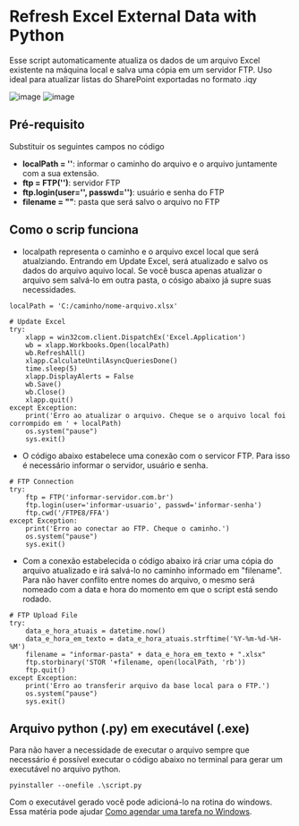 # Refresh Excel External Data with Python
Esse script automaticamente atualiza os dados de um arquivo Excel existente na máquina local e salva uma cópia em um servidor FTP. Uso ideal para atualizar listas do SharePoint exportadas no formato .iqy <br>

![image](https://user-images.githubusercontent.com/51168329/154853113-5e82be4f-cda7-48cf-9f11-a27614f93f5b.png)
![image](https://user-images.githubusercontent.com/51168329/154853303-da56958e-ac10-4524-9098-878b8e75d180.png)

## Pré-requisito
Substituir os seguintes campos no código
- <b>localPath = ''</b>: informar o caminho do arquivo e o arquivo juntamente com a sua extensão.
- <b>ftp = FTP('')</b>: servidor FTP
- <b>ftp.login(user='', passwd='')</b>: usuário e senha do FTP
- <b>filename = ""</b>: pasta que será salvo o arquivo no FTP


## Como o scrip funciona
- localpath representa o caminho e o arquivo excel local que será atualziando. Entrando em Update Excel, será atualizado e salvo os dados do arquivo aquivo local. Se você busca apenas atualizar o arquivo sem salvá-lo em outra pasta, o cósigo abaixo já supre suas necessidades.
~~~ 
localPath = 'C:/caminho/nome-arquivo.xlsx'

# Update Excel
try:
    xlapp = win32com.client.DispatchEx('Excel.Application')
    wb = xlapp.Workbooks.Open(localPath)
    wb.RefreshAll()
    xlapp.CalculateUntilAsyncQueriesDone()
    time.sleep(5)
    xlapp.DisplayAlerts = False
    wb.Save()
    wb.Close()
    xlapp.quit()
except Exception:
    print('Erro ao atualizar o arquivo. Cheque se o arquivo local foi corrompido em ' + localPath)
    os.system("pause")
    sys.exit() 
~~~

- O código abaixo estabelece uma conexão com o servicor FTP. Para isso é necessário informar o servidor, usuário e senha.
~~~ 
# FTP Connection
try:
    ftp = FTP('informar-servidor.com.br')
    ftp.login(user='informar-usuario', passwd='informar-senha')
    ftp.cwd('/FTPE8/FFA')
except Exception:
    print('Erro ao conectar ao FTP. Cheque o caminho.')
    os.system("pause")
    sys.exit()
~~~ 


- Com a conexão estabelecida o código abaixo irá criar uma cópia do arquivo atualizado e irá salvá-lo no caminho informado em "filename". Para não haver conflito entre nomes do arquivo, o mesmo será nomeado com a data e hora do momento em que o script está sendo rodado.

~~~~
# FTP Upload File
try:
    data_e_hora_atuais = datetime.now()
    data_e_hora_em_texto = data_e_hora_atuais.strftime('%Y-%m-%d-%H-%M')
    filename = "informar-pasta" + data_e_hora_em_texto + ".xlsx"
    ftp.storbinary('STOR '+filename, open(localPath, 'rb'))
    ftp.quit()
except Exception:
    print('Erro ao transferir arquivo da base local para o FTP.')
    os.system("pause")
    sys.exit()
~~~~

## Arquivo python (.py) em executável (.exe)

Para não haver a necessidade de executar o arquivo sempre que necessário é possível executar o código abaixo no terminal para gerar um executável no arquivo python.

~~~
pyinstaller --onefile .\script.py
~~~

Com o executável gerado você pode adicioná-lo na rotina do windows. Essa matéria pode ajudar <a href="Como agendar uma tarefa no Windows">Como agendar uma tarefa no Windows</a>.
